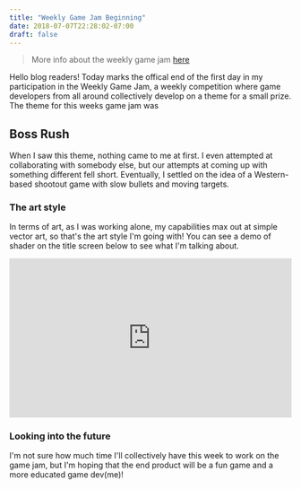 ```yaml
---
title: "Weekly Game Jam Beginning"
date: 2018-07-07T22:28:02-07:00
draft: false
---
```


> More info about the weekly game jam [here](http://www.weeklygamejam.com/games)

Hello blog readers! Today marks the offical end of the first day in my participation in the Weekly Game Jam, a weekly competition where game developers from all around collectively develop on a theme for a small prize. The theme for this weeks game jam was
## Boss Rush
When I saw this theme, nothing came to me at first. I even attempted at collaborating with somebody else, but our attempts at coming up with something different fell short. Eventually, I settled on the idea of a Western-based shootout game with slow bullets and moving targets. 
### The art style
In terms of art, as I was working alone, my capabilities max out at simple vector art, so that's the art style I'm going with! You can see a demo of shader on the title screen below to see what I'm talking about.

<div style="width: 100%; height: 0px; position: relative; padding-bottom: 56.250%;"><iframe src="https://streamable.com/s/lfxrd/wqgfmr" frameborder="0" width="100%" height="100%" allowfullscreen style="width: 100%; height: 100%; position: absolute;"></iframe></div>

### Looking into the future
I'm not sure how much time I'll collectively have this week to work on the game jam, but I'm hoping that the end product will be a fun game and a more educated game dev(me)! 